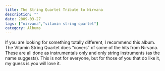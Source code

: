 ```yaml
---
title: The String Quartet Tribute to Nirvana
description: ""
date: 2009-03-27
tags: ["nirvana","vitamin string quartet"]
category: Albums
---
```


If you are looking for something totally different, I recommend this album. The Vitamin String Quartet does “covers” of some of the hits from Nirvana. These are all done as instrumentals only and only string instruments (as the name suggests). This is not for everyone, but for those of you that do like it, my guess is you will love it.
